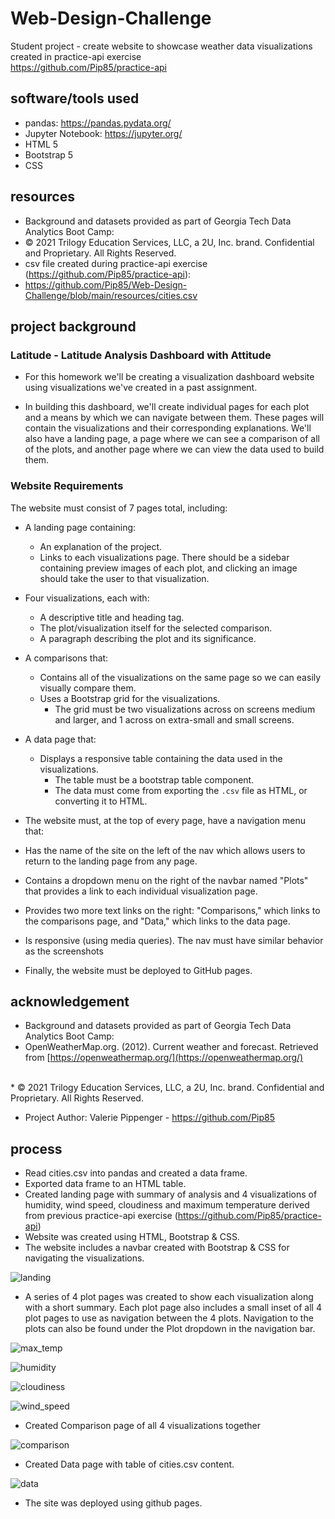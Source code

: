 # **Web-Design-Challenge**

Student project - create website to showcase weather data visualizations created in practice-api exercise<br>
https://github.com/Pip85/practice-api<br>

## **software/tools used**

* pandas:  https://pandas.pydata.org/<br>
* Jupyter Notebook:  https://jupyter.org/<br>
* HTML 5<br>
* Bootstrap 5<br>
* CSS

## **resources**
* Background and datasets provided as part of Georgia Tech Data Analytics Boot Camp:<br>
* © 2021 Trilogy Education Services, LLC, a 2U, Inc. brand. Confidential and Proprietary. All Rights Reserved.<br>
* csv file created during practice-api exercise (https://github.com/Pip85/practice-api):<br>
* https://github.com/Pip85/Web-Design-Challenge/blob/main/resources/cities.csv
  
## **project background**

### **Latitude - Latitude Analysis Dashboard with Attitude**

* For this homework we'll be creating a visualization dashboard website using visualizations we've created in a past assignment. 

* In building this dashboard, we'll create individual pages for each plot and a means by which we can navigate between them. These pages will contain the visualizations and their corresponding explanations. We'll also have a landing page, a page where we can see a comparison of all of the plots, and another page where we can view the data used to build them.

### **Website Requirements**

The website must consist of 7 pages total, including:

* A landing page containing:
  * An explanation of the project.
  * Links to each visualizations page. There should be a sidebar containing preview images of each plot, and clicking an image should take the user to that visualization.
* Four visualizations, each with:
  * A descriptive title and heading tag.
  * The plot/visualization itself for the selected comparison.
  * A paragraph describing the plot and its significance.
* A comparisons that:
  * Contains all of the visualizations on the same page so we can easily visually compare them.
  * Uses a Bootstrap grid for the visualizations.
    * The grid must be two visualizations across on screens medium and larger, and 1 across on extra-small and small screens.
* A data page that:
  * Displays a responsive table containing the data used in the visualizations.
    * The table must be a bootstrap table component. 
    * The data must come from exporting the `.csv` file as HTML, or converting it to HTML. 

* The website must, at the top of every page, have a navigation menu that:
* Has the name of the site on the left of the nav which allows users to return to the landing page from any page.
* Contains a dropdown menu on the right of the navbar named "Plots" that provides a link to each individual visualization page.
* Provides two more text links on the right: "Comparisons," which links to the comparisons page, and "Data," which links to the data page.
* Is responsive (using media queries). The nav must have similar behavior as the screenshots 

* Finally, the website must be deployed to GitHub pages.

## **acknowledgement**

* Background and datasets provided as part of Georgia Tech Data Analytics Boot Camp:<br>
* OpenWeatherMap.org. (2012). Сurrent weather and forecast. Retrieved from [https://openweathermap.org/](https://openweathermap.org/)
<br>
* © 2021 Trilogy Education Services, LLC, a 2U, Inc. brand. Confidential and Proprietary. All Rights Reserved.

* Project Author:  Valerie Pippenger - https://github.com/Pip85

## **process**
* Read cities.csv into pandas and created a data frame. 
* Exported data frame to an HTML table.
* Created landing page with summary of analysis and 4 visualizations of humidity, wind speed, cloudiness and maximum temperature derived from previous practice-api exercise (https://github.com/Pip85/practice-api)
* Website was created using HTML, Bootstrap & CSS.
* The website includes a navbar created with Bootstrap & CSS for navigating the visualizations.

![landing](https://github.com/Pip85/Web-Design-Challenge/blob/main/images/landing_page.png)

* A series of 4 plot pages was created to show each visualization along with a short summary.  Each plot page also includes a small inset of all 4 plot pages to use as navigation between the 4 plots.  Navigation to the plots can also be found under the Plot dropdown in the navigation bar.


![max_temp](https://github.com/Pip85/Web-Design-Challenge/blob/main/images/max_temp_plot.png)

![humidity](https://github.com/Pip85/Web-Design-Challenge/blob/main/images/humidity_plot.png)

![cloudiness](https://github.com/Pip85/Web-Design-Challenge/blob/main/images/cloudiness_plot.png)

![wind_speed](https://github.com/Pip85/Web-Design-Challenge/blob/main/images/wind_speed_plot.png)

* Created Comparison page of all 4 visualizations together

![comparison](https://github.com/Pip85/Web-Design-Challenge/blob/main/images/comparison.png)

* Created Data page with table of cities.csv content.

![data](https://github.com/Pip85/Web-Design-Challenge/blob/main/images/data.png)

* The site was deployed using github pages.

